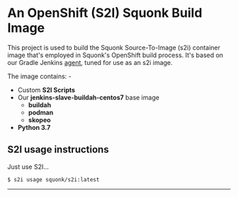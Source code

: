 # An OpenShift (S2I) Squonk Build Image
This project is used to build the Squonk Source-To-Image (s2i) container image
that's employed in Squonk's OpenShift build process. It's based on our Gradle
Jenkins [agent], tuned for use as an s2i image.

The image contains: -

-   Custom **S2I Scripts**
-   Our **jenkins-slave-buildah-centos7** base image
    -   **buildah**
    -   **podman**
    -   **skopeo**
-   **Python 3.7**

## S2I usage instructions
Just use S2I...

    $ s2i usage squonk/s2i:latest

---

[agent]: https://github.com/InformaticsMatters/openshift-jenkins-buildah-slave

